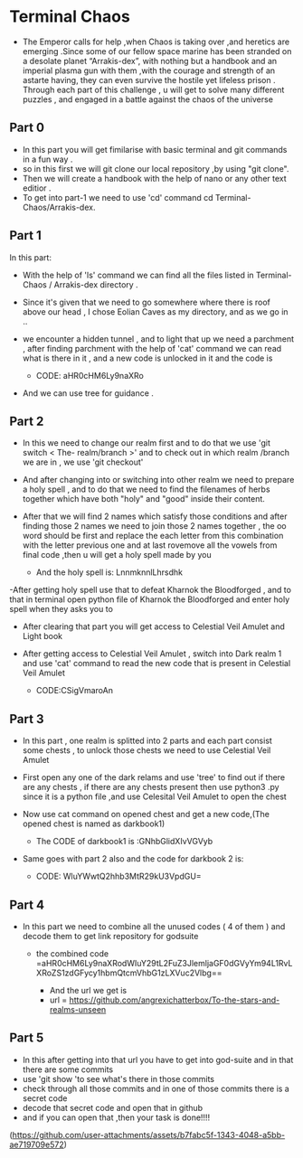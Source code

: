 # Terminal Chaos
  - The Emperor calls for help ,when Chaos is taking over ,and heretics are emerging .Since some of our fellow space marine has been stranded on a desolate planet “Arrakis-dex”, with nothing but a handbook and an imperial plasma gun with them ,with the courage and strength of an astarte having, they can even survive the hostile yet lifeless prison .
Through each part of this challenge , u will get to solve many different puzzles , and engaged in a battle against the chaos of the universe

## Part 0

- In this part you will get fimilarise with basic terminal and git commands in a fun way .
- so in this first we will git clone our local repository ,by using "git clone".
- Then we will create a handbook with the help of nano or any other text editior .
- To get into part-1 we need to use 'cd' command 
  cd Terminal-Chaos/Arrakis-dex.
  
## Part 1

In this part:
 -  With the help of 'ls' command we can find all the files listed in Terminal-Chaos / Arrakis-dex directory .
 - Since it's given that we need to go somewhere where there is roof above our head , I chose Eolian Caves as my directory, and as we go in ..
- we encounter a hidden tunnel , and to light that up we need a parchment , after finding parchment with the help of 'cat' command we can read what is there in it , and a new code is unlocked in it and the code is

  -  CODE: aHR0cHM6Ly9naXRo
- And we can use tree for guidance .
  
## Part 2

- In this we need to change our realm first and to do that we use 'git switch < The- realm/branch >' and to check out in which realm /branch we are in , we use 'git checkout'
- And after changing into or switching into other realm we need to prepare a holy spell , and to do that we need to find the filenames of herbs together which have both "holy" and "good" inside their content.
- After that we will find 2 names which satisfy those conditions and after finding those 2 names we need to join those 2 names together , the oo word should be first and replace the each letter from this combination with the letter previous one and at last rovemove all the vowels from final code ,then u will get a holy spell made by you
  
     - And the holy spell is: LnnmknnlLhrsdhk
       
-After getting holy spell use that to defeat Kharnok the Bloodforged , and to that in terminal open python file of Kharnok the Bloodforged and enter holy spell when they asks you to 
- After clearing that part you will get access to Celestial Veil Amulet and Light book
- After getting access to Celestial Veil Amulet , switch into Dark realm 1 and use 'cat' command to read the new code that is present in Celestial Veil Amulet
     
     - CODE:CSigVmaroAn 
    
## Part 3

 - In this part , one realm is splitted into 2 parts and each part consist some chests , to unlock those chests we need to use Celestial Veil Amulet 
- First open any one of the dark relams and use 'tree' to find out if there are any chests , if there are any chests present then use python3 <that chest name >.py  since it is a python file ,and use Celesital Veil Amulet to open the chest
- Now use cat command on opened chest and get a new code,(The opened chest is named as darkbook1)

    -  The CODE of darkbook1 is :GNhbGlidXIvVGVyb
 
 - Same goes with part 2 also and the code for darkbook 2 is:
     
     - CODE: WluYWwtQ2hhb3MtR29kU3VpdGU=

## Part 4

- In this part we need to combine all the unused codes ( 4 of them ) and decode them to get link repository for godsuite
     - the combined code =aHR0cHM6Ly9naXRodWIuY29tL2FuZ3JlemljaGF0dGVyYm94L1RvLXRoZS1zdGFycy1hbmQtcmVhbG1zLXVuc2Vlbg==

       - And the url we get is
       -  url = https://github.com/angrexichatterbox/To-the-stars-and-realms-unseen

## Part 5
- In this after getting into that url you have to get into god-suite and in that there are some commits
- use 'git show 'to see what's there in those commits
- check through all those commits and in one of those commits there is a secret code
- decode that secret code and open that in github
- and if you can open that ,then your task is done!!!!
  
(https://github.com/user-attachments/assets/b7fabc5f-1343-4048-a5bb-ae719709e572)


